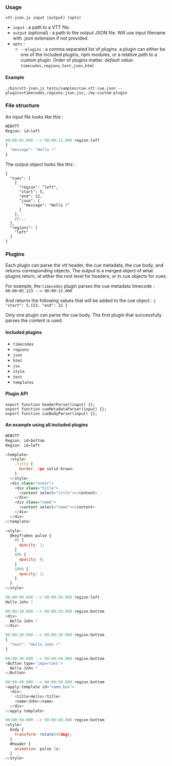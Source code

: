 ### Usage
```
vtt-json.js input (output) (opts)
```

* `input` : a path to a VTT file.
* `output` (optional) : a path to the output JSON file. Will use input filename with .json extension if not provided.
* `opts` :
  * `--plugins` : a comma separated list of plugins. a plugin can either be one of the included plugins, npm modules, or a relative path to a custom plugin. Order of plugins matter. *default value*: `timecodes,regions,text,json,html`

#### Example
```
./bin/vtt-json.js tests/samples/cue.vtt cue.json --plugins=timecodes,regions,json,jsx,./my-custom-plugin
```

### File structure
An input file looks like this :
```js
WEBVTT
Region: id=left

00:00:05.000 --> 00:00:12.000 region:left
{
  "message": "Hello !"
}
```

The output object looks like this :
```
{
  "cues": [
    {
      "region": "left",
      "start": 5,
      "end": 12,
      "json": {
        "message": "Hello !"
      }
    },
    //...
  ],
  "regions": [
    "left"
  ]
}
```

### Plugins
Each plugin can parse the vtt header, the cue metadata, the cue body, and returns corresponding objects. The output is a merged object of what plugins return, at either the root level for headers, or in cue objects for cues.

For example, the `timecodes` plugin parses the cue metadata timecode :
`00:00:05.123 --> 00:00:12.000`

And returns the following values that will be added to the cue object : 
`{ "start": 5.123, "end": 12 }`

Only one plugin can parse the cue body. The first plugin that successfully parses the content is used.

#### Included plugins
* `timecodes`
* `regions`
* `json`
* `html`
* `jsx`
* `style`
* `text`
* `templates`

#### Plugin API
```
export function headerParser(input) {};
export function cueMetadataParser(input) {};
export function cueBodyParser(input) {};
```

#### An example using all included plugins
```js
WEBVTT
Region: id=bottom
Region: id=left

<template>
  <style>
    .title {
      border: 2px solid brown;
    }
  </style>
  <div class="outer">
    <div class="title">
      <content select="title"></content>
    </div>
    <div class="name">
      <content select="name"></content>
    </div>
  </div>
</template>

<style>
  @keyframes pulse {
    0% {
      opacity: 1;
    }
    50% {
      opacity: 0;
    }
    100% {
      opacity: 1;
    }
  }
</style>

00:00:00.000 --> 00:00:10.000 region:left
Hello John !

00:00:10.000 --> 00:00:20.000 region:bottom
<div>
  Hello John !
</div>

00:00:20.000 --> 00:00:30.000 region:bottom
{
  "text": "Hello John !"
}

00:00:30.000 --> 00:00:40.000 region:bottom
<Button type='important'>
  Hello John !
</Button>

00:00:40.000 --> 00:00:50.000 region:bottom
<apply-template id="name-box">
  <div>
    <title>Hello</title>
    <name>John</name>
  </div>
</apply-template>

00:00:50.000 --> 00:00:60.000 region:bottom
<style>
  body {
    transform: rotate(45deg);
  }
  #header {
    animation: pulse 2s;
  }
</style>
```
